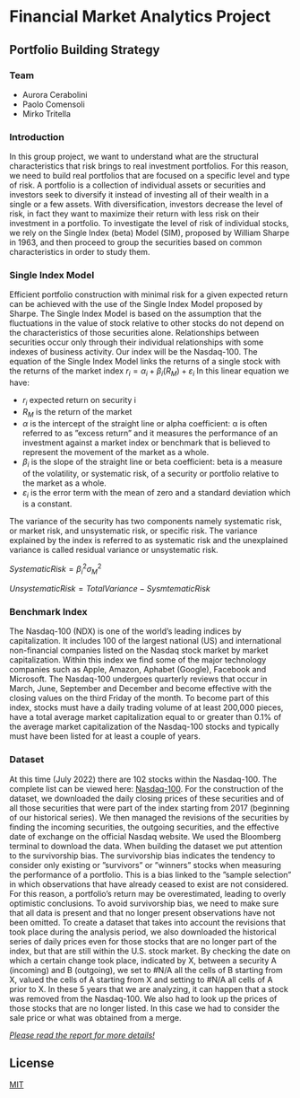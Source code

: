 # Financial Market Analytics Project
## Portfolio Building Strategy

### Team
* Aurora Cerabolini 
* Paolo Comensoli
* Mirko Tritella

### Introduction
In this group project, we want to understand what are the structural characteristics that risk brings to real investment portfolios. For this reason, we need to build real portfolios that are focused on a specific level and type of risk. A portfolio is a collection of individual assets or securities and investors seek to diversify it instead of investing all of their wealth in a single or a few assets. With diversification, investors decrease the level of risk, in fact they want to maximize their return with less risk on their investment in a portfolio. To investigate the level of risk of individual stocks, we rely on the Single Index (beta) Model (SIM), proposed by William Sharpe in 1963, and then proceed to group the securities based on common characteristics in order to study them.

### Single Index Model

Efficient portfolio construction with minimal risk for a given expected return can be achieved with the use of the Single Index Model proposed by Sharpe. The Single Index Model is based on the assumption that the fluctuations in the value of stock relative to other stocks do not depend on the characteristics of those securities alone. Relationships between securities occur only through their individual relationships with some indexes of business activity. Our index will be the Nasdaq-100. The equation of the Single Index Model links the returns of a single stock with the returns of the market index
$r_i =α_i+β_i(R_M)+ε_i$
In this linear equation we have:
* $r_i$ expected return on security i
* $R_M$ is the return of the market
* $α$ is the intercept of the straight line or alpha coefficient: α is often referred to as ”excess return” and it measures the performance of an investment against a market index or benchmark that is believed to represent the movement of the market as a whole.
* $β_i$ is the slope of the straight line or beta coefficient: beta is a measure of the volatility, or systematic risk, of a security or portfolio relative to the market as a whole.
* $ε_i$ is the error term with the mean of zero and a standard deviation which is a constant.

The variance of the security has two components namely systematic risk, or market risk, and unsystematic risk, or specific risk. The variance explained by the index is referred to as systematic risk and the unexplained variance is called residual variance or unsystematic risk.

$SystematicRisk = β^2_iσ_M^2$

$UnsystematicRisk = TotalVariance − SysmtematicRisk$

### Benchmark Index

The Nasdaq-100 (NDX) is one of the world’s leading indices by capitalization. It includes 100 of the largest national (US) and international non-financial companies listed on the Nasdaq stock market by market capitalization. Within this index we find some of the major technology companies such as Apple, Amazon, Aphabet (Google), Facebook and Microsoft. The Nasdaq-100 undergoes quarterly reviews that occur in March, June, September and December and become effective with the closing values on the third Friday of the month. To become part of this index, stocks must have a daily trading volume of at least 200,000 pieces, have a total average market capitalization equal to or greater than 0.1% of the average market capitalization of the Nasdaq-100 stocks and typically must have been listed for at least a couple of years.

### Dataset
At this time (July 2022) there are 102 stocks within the Nasdaq-100. The complete list can be viewed here: [Nasdaq-100](https://www.nasdaq.com/market-activity/quotes/nasdaq-ndx-index). For the construction of the dataset, we downloaded the daily closing prices of these securities and of all those securities that were part of the index starting from 2017 (beginning of our historical series). We then managed the revisions of the securities by finding the incoming securities, the outgoing securities, and the effective date of exchange on the official Nasdaq website. We used the Bloomberg terminal to download the data.
When building the dataset we put attention to the survivorship bias. The survivorship bias indicates the tendency to consider only existing or ”survivors” or ”winners” stocks when measuring the performance of a portfolio. This is a bias linked to the ”sample selection” in which observations that have already ceased to exist are not considered. For this reason, a portfolio’s return may be overestimated, leading to overly optimistic conclusions. To avoid survivorship bias, we need to make sure that all data is present and that no longer present observations have not been omitted. To create a dataset that takes into account the revisions that took place during the analysis period, we also downloaded the historical series of daily prices even for those stocks that are no longer part of the index, but that are still within the U.S. stock market. By checking the date on which a certain change took place, indicated by X, between a security A (incoming) and B (outgoing), we set to #N/A all the cells of B starting from X, valued the cells of A starting from X and setting to #N/A all cells of A prior to X. In these 5 years that we are analyzing, it can happen that a stock was removed from the Nasdaq-100. We also had to look up the prices of those stocks that are no longer listed. In this case we had to consider the sale price or what was obtained from a merge.

<u>*Please read the report for more details!*</u>

## License
[MIT](https://choosealicense.com/licenses/mit/)

